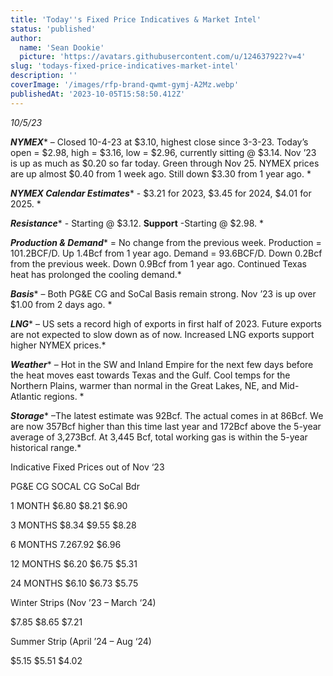 ```yaml
---
title: 'Today''s Fixed Price Indicatives & Market Intel'
status: 'published'
author:
  name: 'Sean Dookie'
  picture: 'https://avatars.githubusercontent.com/u/124637922?v=4'
slug: 'todays-fixed-price-indicatives-market-intel'
description: ''
coverImage: '/images/rfp-brand-qwmt-gymj-A2Mz.webp'
publishedAt: '2023-10-05T15:58:50.412Z'
---
```


*10/5/23*

***NYMEX***\* – Closed 10-4-23 at $3.10, highest close since 3-3-23. Today’s open = $2.98, high = $3.16, low = $2.96, currently sitting @ $3.14. Nov ’23 is up as much as $0.20 so far today. Green through Nov 25. NYMEX prices are up almost $0.40 from 1 week ago. Still down $3.30 from 1 year ago. \*

***NYMEX Calendar Estimates***\* - $3.21 for 2023, $3.45 for 2024, $4.01 for 2025. \*

***Resistance***\* - Starting @ $3.12. ****Support**** \-Starting @ $2.98. \*

***Production & Demand***\* = No change from the previous week. Production = 101.2BCF/D. Up 1.4Bcf from 1 year ago. Demand = 93.6BCF/D. Down 0.2Bcf from the previous week. Down 0.9Bcf from 1 year ago. Continued Texas heat has prolonged the cooling demand.\*

***Basis***\* – Both PG&E CG and SoCal Basis remain strong. Nov ’23 is up over $1.00 from 2 days ago. \*

***LNG***\* – US sets a record high of exports in first half of 2023. Future exports are not expected to slow down as of now. Increased LNG exports support higher NYMEX prices.\*

***Weather***\* – Hot in the SW and Inland Empire for the next few days before the heat moves east towards Texas and the Gulf. Cool temps for the Northern Plains, warmer than normal in the Great Lakes, NE, and Mid-Atlantic regions. \*

***Storage***\* –The latest estimate was 92Bcf. The actual comes in at 86Bcf. We are now 357Bcf higher than this time last year and 172Bcf above the 5-year average of 3,273Bcf. At 3,445 Bcf, total working gas is within the 5-year historical range.\*

Indicative Fixed Prices out of Nov ‘23

PG&E CG SOCAL CG SoCal Bdr

1 MONTH $6.80 $8.21 $6.90

3 MONTHS $8.34 $9.55 $8.28

6 MONTHS $7.26 $7.92 $6.96

12 MONTHS $6.20 $6.75 $5.31

24 MONTHS $6.10 $6.73 $5.75

Winter Strips (Nov ’23 – March ‘24)

$7.85 $8.65 $7.21

Summer Strip (April ’24 – Aug ‘24)

$5.15 $5.51 $4.02

